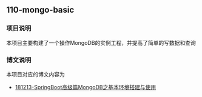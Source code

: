## 110-mongo-basic 

### 项目说明

本项目主要构建了一个操作MongoDB的实例工程，并提高了简单的写数据和查询

### 博文说明

本项目对应的博文内容为

- [181213-SpringBoot高级篇MongoDB之基本环境搭建与使用](http://spring.hhui.top/spring-blog/2018/12/13/181213-SpringBoot%E9%AB%98%E7%BA%A7%E7%AF%87MongoDB%E4%B9%8B%E5%9F%BA%E6%9C%AC%E7%8E%AF%E5%A2%83%E6%90%AD%E5%BB%BA%E4%B8%8E%E4%BD%BF%E7%94%A8/)
